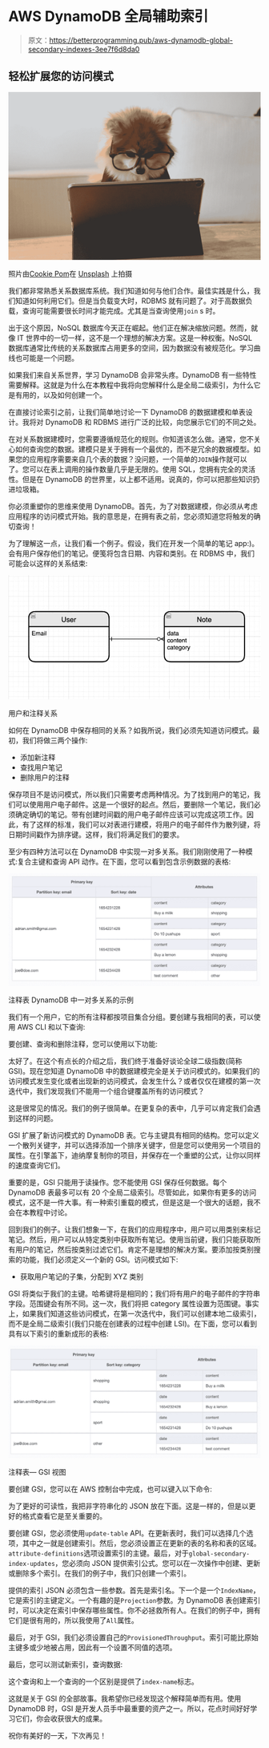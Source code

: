 # AWS DynamoDB 全局辅助索引

> 原文：<https://betterprogramming.pub/aws-dynamodb-global-secondary-indexes-3ee7f6d8da0>

## 轻松扩展您的访问模式

![](img/f64a3b5f84b71d0c9106265f16a01a88.png)

照片由[Cookie Pom](https://unsplash.com/@cookiethepom?utm_source=medium&utm_medium=referral)在 [Unsplash](https://unsplash.com?utm_source=medium&utm_medium=referral) 上拍摄

我们都非常熟悉关系数据库系统。我们知道如何与他们合作。最佳实践是什么，我们知道如何利用它们。但是当负载变大时，RDBMS 就有问题了。对于高数据负载，查询可能需要很长时间才能完成。尤其是当查询使用`join` s 时。

出于这个原因，NoSQL 数据库今天正在崛起。他们正在解决缩放问题。然而，就像 IT 世界中的一切一样，这不是一个理想的解决方案。这是一种权衡。NoSQL 数据库通常比传统的关系数据库占用更多的空间，因为数据没有被规范化。学习曲线也可能是一个问题。

如果我们来自关系世界，学习 DynamoDB 会非常头疼。DynamoDB 有一些特性需要解释。这就是为什么在本教程中我将向您解释什么是全局二级索引，为什么它是有用的，以及如何创建一个。

在直接讨论索引之前，让我们简单地讨论一下 DynamoDB 的数据建模和单表设计。我将对 DynamoDB 和 RDBMS 进行广泛的比较，向您展示它们的不同之处。

在对关系数据建模时，您需要遵循规范化的规则。你知道该怎么做。通常，您不关心如何查询您的数据。建模只是关于拥有一个最优的，而不是冗余的数据模型。如果您的应用程序需要来自几个表的数据？没问题，一个简单的`JOIN`操作就可以了。您可以在表上调用的操作数量几乎是无限的。使用 SQL，您拥有完全的灵活性。但是在 DynamoDB 的世界里，以上都不适用。说真的，你可以把那些知识扔进垃圾箱。

你必须重塑你的思维来使用 DynamoDB。首先，为了对数据建模，你必须从考虑应用程序的访问模式开始。我的意思是，在拥有表之前，您必须知道您将触发的确切查询！

为了理解这一点，让我们看一个例子。假设，我们在开发一个简单的笔记 app:)。会有用户保存他们的笔记。便笺将包含日期、内容和类别。在 RDBMS 中，我们可能会以这样的关系结束:

![](img/ebface47018d7d016cdf99301ab9846f.png)

用户和注释关系

如何在 DynamoDB 中保存相同的关系？如我所说，我们必须先知道访问模式。最初，我们将做三两个操作:

*   添加新注释
*   查找用户笔记
*   删除用户的注释

保存项目不是访问模式，所以我们只需要考虑两种情况。为了找到用户的笔记，我们可以使用用户电子邮件。这是一个很好的起点。然后，要删除一个笔记，我们必须确定确切的笔记。带有创建时间戳的用户电子邮件应该可以完成这项工作。因此，有了这样的标准，我们可以对表进行建模，将用户的电子邮件作为散列键，将日期时间戳作为排序键。这样，我们将满足我们的要求。

至少有四种方法可以在 DynamoDB 中实现一对多关系。我们刚刚使用了一种模式:复合主键和查询 API 动作。在下面，您可以看到包含示例数据的表格:

![](img/c704bd96d0eb5fa5807db00a9112d136.png)

注释表 DynamoDB 中一对多关系的示例

我们有一个用户，它的所有注释都按项目集合分组。要创建与我相同的表，可以使用 AWS CLI 和以下查询:

要创建、查询和删除注释，您可以使用以下功能:

太好了。在这个有点长的介绍之后，我们终于准备好谈论全球二级指数(简称 GSI)。现在您知道 DynamoDB 中的数据建模完全是关于访问模式的。如果我们的访问模式发生变化或者出现新的访问模式，会发生什么？或者仅仅在建模的第一次迭代中，我们发现我们不能用一个组合键覆盖所有的访问模式？

这是很常见的情况。我们的例子很简单。在更复杂的表中，几乎可以肯定我们会遇到这样的问题。

GSI 扩展了新访问模式的 DynamoDB 表。它与主键具有相同的结构。您可以定义一个散列关键字，并可以选择添加一个排序关键字，但是您可以使用另一个项目的属性。在引擎盖下，迪纳摩复制你的项目，并保存在一个重塑的公式，让你以同样的速度查询它们。

重要的是，GSI 只能用于读操作。您不能使用 GSI 保存任何数据。每个 DynamoDB 表最多可以有 20 个全局二级索引。尽管如此，如果你有更多的访问模式，这不是一件大事。有一种索引重载的模式，但是这是一个很大的话题，我不会在本教程中讨论。

回到我们的例子。让我们想象一下，在我们的应用程序中，用户可以用类别来标记笔记。然后，用户可以从特定类别中获取所有笔记。使用当前键，我们只能获取所有用户的笔记，然后按类别过滤它们。肯定不是理想的解决方案。要添加按类别搜索的功能，我们必须定义一个新的 GSI。访问模式如下:

*   获取用户笔记的子集，分配到 XYZ 类别

GSI 将类似于我们的主键。哈希键将是相同的；我们将有用户的电子邮件的字符串字段。范围键会有所不同。这一次，我们将把 category 属性设置为范围键。事实上，如果我们知道这些访问模式，在第一次迭代中，我们可以创建本地二级索引，而不是全局二级索引(我们只能在创建表的过程中创建 LSI)。在下面，您可以看到具有以下索引的重新成形的表格:

![](img/473418546b05d9404018b463f7607164.png)

注释表— GSI 视图

要创建 GSI，您可以在 AWS 控制台中完成，也可以键入以下命令:

为了更好的可读性，我把非字符串化的 JSON 放在下面。这是一样的，但是以更好的格式查看它是至关重要的。

要创建 GSI，您必须使用`update-table` API。在更新表时，我们可以选择几个选项，其中之一就是创建索引。然后，您必须设置正在更新的表的名称和表的区域。`attribute-definitions`选项设置索引的主键。最后，对于`global-secondary-index-updates`，您必须向 JSON 提供索引公式。您可以在一次操作中创建、更新或删除多个索引。在我们的例子中，我们只创建一个索引。

提供的索引 JSON 必须包含一些参数。首先是索引名。下一个是一个`IndexName`，它是索引的主键定义。一个有趣的是`Projection`参数。为 DynamoDB 表创建索引时，可以决定在索引中保存哪些属性。你不必拯救所有人。在我们的例子中，拥有它们是很有用的，所以我使用了`All`属性。

最后，对于 GSI，我们必须设置自己的`ProvisionedThroughput`。索引可能比原始主键多或少地被占用，因此有一个设置不同值的选项。

最后，您可以测试新索引，查询数据:

这个查询和上一个查询的一个区别是提供了`index-name`标志。

这就是关于 GSI 的全部故事。我希望你已经发现这个解释简单而有用。使用 DynamoDB 时，GSI 是开发人员手中最重要的资产之一。所以，花点时间好好学习它们，你会收获很大的成果。

祝你有美好的一天，下次再见！